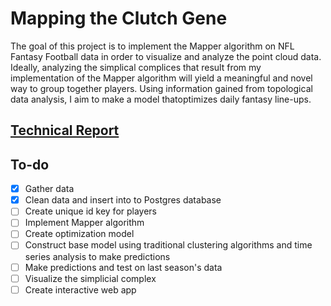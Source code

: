 # Mapping the Clutch Gene

The goal of this project is to implement the Mapper algorithm on NFL Fantasy
Football data in order to visualize and analyze the point cloud data. Ideally, 
analyzing the simplical complices that result from my implementation of the 
Mapper algorithm will yield a meaningful and novel way to group together 
players. Using information gained from topological data analysis, I aim to make 
a model thatoptimizes daily fantasy line-ups. 

## [Technical Report](report.md)

## To-do
- [x] Gather data
- [x] Clean data and insert into to Postgres database
- [ ] Create unique id key for players
- [ ] Implement Mapper algorithm
- [ ] Create optimization model
- [ ] Construct base model using traditional clustering algorithms and
    time series analysis to make predictions
- [ ] Make predictions and test on last season's data
- [ ] Visualize the simplicial complex
- [ ] Create interactive web app
